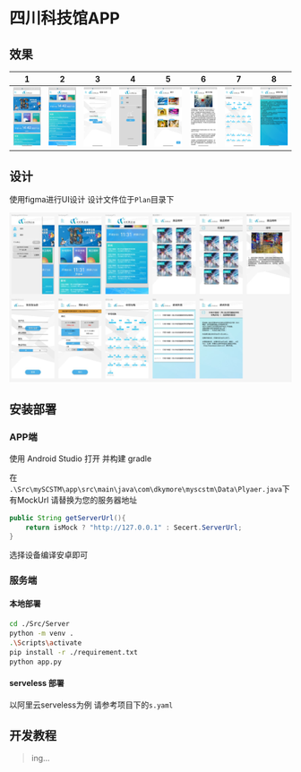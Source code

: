 # 四川科技馆APP

## 效果
| 1    | 2    | 3    | 4    | 5    | 6    | 7    | 8    |
| ---- | ---- | ---- | ---- | ---- | ---- | ---- | ---- |
|  <img src="./Plan/Show/1.jpg" alt="image"/>    |  <img src="./Plan/Show/2.jpg" alt="image"/>    |  <img src="./Plan/Show/3.jpg" alt="image"/>    |     <img src="./Plan/Show/4.jpg" alt="image"/> |    <img src="./Plan/Show/5.jpg" alt="image"/>  |  <img src="./Plan/Show/6.jpg" alt="image"/>    |   <img src="./Plan/Show/7.jpg" alt="image"/>   |     <img src="./Plan/Show/8.jpg" alt="image"/> |






## 设计

使用figma进行UI设计 设计文件位于`Plan`目录下

![image](./Plan/ui.jpg)

## 安装部署

### APP端

使用 Android Studio 打开 并构建 gradle

在 `.\Src\mySCSTM\app\src\main\java\com\dkymore\myscstm\Data\Plyaer.java`下有MockUrl 请替换为您的服务器地址

```java
public String getServerUrl(){
	return isMock ? "http://127.0.0.1" : Secert.ServerUrl;
}
```

选择设备编译安卓即可

### 服务端

#### 本地部署

```bash
cd ./Src/Server
python -m venv .
.\Scripts\activate
pip install -r ./requirement.txt
python app.py
```

#### serveless 部署

以阿里云serveless为例 请参考项目下的`s.yaml`

## 开发教程

> ing...

